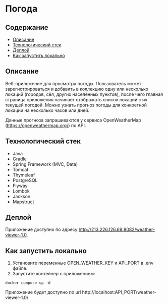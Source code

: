 # Погода
## Содержание
- [Описание](#desc)
- [Технологический стек](#frameworks)
- [Деплой](#deploy)
- [Как запустить локально](#run)

<a name="desc"></a>
## Описание
Веб-приложение для просмотра погоды.
Пользователь может зарегистрироваться и добавить в коллекцию одну или несколько локаций (городов, сёл, других населённых пунктов), после чего главная страница приложения начинает отображать список локаций с их текущей погодой.
Можно узнать прогноз погоды для конкретной локации на несколько часов или дней.

Данные прогноза запрашиваются у сервиса OpenWeatherMap (https://openweathermap.org/) по API.

<a name="frameworks"></a>
## Технологический стек
- Java
- Gradle
- Spring Framework (MVC, Data)
- Tomcat
- Thymeleaf
- PostgreSQL
- Flyway
- Lombok
- Jackson
- Mapstruct

<a name="deploy"></a>
## Деплой
Приложение доступно по адресу http://213.226.126.69:8082/weather-viewer-1.0.

<a name="run"></a>
## Как запустить локально
1. Установите переменные OPEN_WEATHER_KEY и API_PORT в .env файле.
2. Запустите контейнер с приложением:
```
docker compose up -d
```
Приложение будет доступно по url http://localhost:API_PORT/weather-viewer-1.0/
